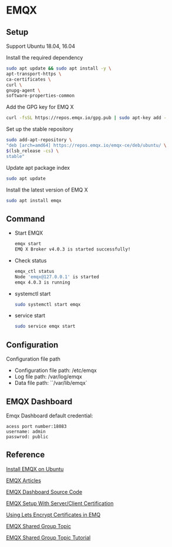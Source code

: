 # EMQX

## Setup

Support Ubuntu 18.04, 16.04

Install the required dependency
```bash
sudo apt update && sudo apt install -y \
apt-transport-https \
ca-certificates \
curl \
gnupg-agent \
software-properties-common
```

Add the GPG key for EMQ X
```bash
curl -fsSL https://repos.emqx.io/gpg.pub | sudo apt-key add -
```

Set up the stable repository
```bash
sudo add-apt-repository \
"deb [arch=amd64] https://repos.emqx.io/emqx-ce/deb/ubuntu/ \
$(lsb_release -cs) \
stable"
```

Update apt package index
```bash
sudo apt update
```

Install the latest version of EMQ X
```bash
sudo apt install emqx
```

## Command
* Start EMQX
  ```bash
  emqx start
  EMQ X Broker v4.0.3 is started successfully!
  ```

* Check status
  ```bash
  emqx_ctl status
  Node 'emqx@127.0.0.1' is started
  emqx 4.0.3 is running
  ```

* systemctl start
  ```bash
  sudo systemctl start emqx
  ```

* service start
  ```bash
  sudo service emqx start
  ```

## Configuration

Configuration file path
  * Configuration file path: /etc/emqx
  * Log file path: /var/log/emqx
  * Data file path: ``/var/lib/emqx`


## EMQX Dashboard
Emqx Dashboard default credential:
```text
acess port number:18083
username: admin
passwrod: public
```

## Reference
[Install EMQX on Ubuntu](https://docs.emqx.io/broker/v3/en/install.html#ubuntu)

[EMQX Articles](https://medium.com/@emqtt)

[EMQX Dashboard Source Code](https://github.com/emqx/emqx-dashboard)

[EMQX Setup With Server/Client Certification](https://abawchen.gitlab.io/chore/2019/06/17/emqx-tls-setup.html)

[Using Lets Encrypt Certificates in EMQ](https://medium.com/@emqtt/using-lets-encrypt-certificates-in-emq-b11e0e57efa6)

[EMQX Shared Group Topic](https://docs.emqx.io/tutorial/latest/en/advanced/share_subscribe.html)

[EMQX Shared Group Topic Tutorial](https://juejin.im/post/5dca4d4751882573db10552f)
